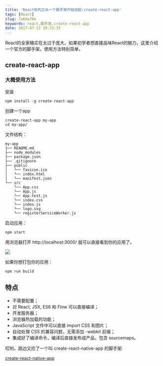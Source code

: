 ```yaml
---
title: 'React系列之从一个脚手架开始说起:create-react-app'
tags: [React]
slug: 7a6daf6e
keywords: react,脚手架,create-react-app
date: 2017-07-12 19:33:33
---
```


React的全家桶实在太过于庞大。如果初学者想直接品味React的魅力，这里介绍一个官方的脚手架。使用方法特别简单。



## create-react-app

### 大概使用方法

安装
```
npm install -g create-react-app
```

创建一个app
```
create-react-app my-app
cd my-app/
```


文件结构：

```
my-app
├── README.md
├── node_modules
├── package.json
├── .gitignore
├── public
│   └── favicon.ico
│   └── index.html
│   └── manifest.json
└── src
    └── App.css
    └── App.js
    └── App.test.js
    └── index.css
    └── index.js
    └── logo.svg
    └── registerServiceWorker.js
```


启动应用：

```
npm start
```

用浏览器打开 http://localhost:3000/ 就可以直接看到你的应用了。

![](https://camo.githubusercontent.com/506a5a0a33aebed2bf0d24d3999af7f582b31808/687474703a2f2f692e696d6775722e636f6d2f616d794e66434e2e706e67)

如果你想打包你的应用：

```
npm run build
```


## 特点

- 不需要配置；
- 对 React, JSX, ES6 和 Flow 可以直接编译；
- 开发服务器；
- 浏览器热加载的功能；
- JavaScript 文件中可以直接 import CSS 和图片；
- 自动处理 CSS 的兼容问题，无需添加 -webkit 前缀；
- 集成好了编译命令，编译后直接发布成产品，包含 sourcemaps。




哎哟，路边又捡了一个叫 create-react-native-app 的脚手架:

[create-react-native-app](https://github.com/react-community/create-react-native-app/)